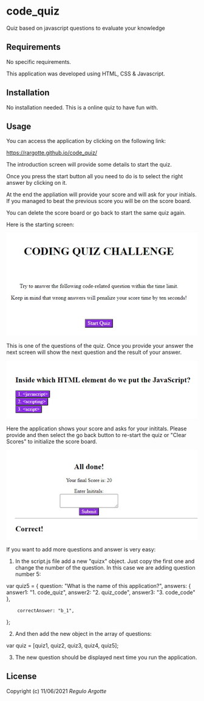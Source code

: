 # code_quiz

Quiz based on javascript questions to evaluate your knowledge

Requirements
------------

No specific requirements.

This application was developed using HTML, CSS & Javascript.

Installation
------------

No installation needed.
This is a online quiz to have fun with.


Usage
------------
You can access the application by clicking on the following link:

https://rargotte.github.io/code_quiz/


The introduction screen will provide some details to start the quiz.

Once you press the start button all you need to do is to select the right answer by clicking on it.

At the end the appliation will provide your score and will ask for your initials. If you managed to beat the previous score you will be on the score board.

You can delete the score board or go back to start the same quiz again.

Here is the starting screen:

<img src= "img/start.jpg" alt= "Starting screen">

This is one of the questions of the quiz. Once you provide your answer the next screen will show the next question and the result of your answer.


<img src= "img/1st Question.png" alt= "Screen with 1st Question">

Here the application shows your score and asks for your inititals.
Please provide and then select the go back button to re-start the quiz or "Clear Scores" to initialize the score board.

<img src= "img/scorescreen.jpg" alt= "Screen with the result of your score">

If you want to add more questions and answer is very easy:

1. In the script.js file add a new "quizx" object. Just copy the first one and change the number of the question. In this case we are adding question number 5:

var quiz5 = {
    question: "What is the name of this application?",
    answers: {
        answer1: "1. code_quiz",
        answer2: "2. quiz_code",
        answer3: "3. code_code"
    },

        correctAnswer: "b_1",

};

2. And then add the new object in the array of questions:

var quiz = [quiz1, quiz2, quiz3, quiz4, quiz5];

3. The new question should be displayed next time you run the application.


## License
Copyright (c) 11/06/2021 _Regulo Argotte_